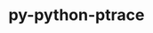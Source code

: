 ---
title: "py-python-ptrace"
layout: cache
categories: [package, develop]
meta: {"versions": ["0.9.9"], "compilers": ["gcc@=11.4.0"], "oss": ["ubuntu22.04"], "platforms": ["linux"], "targets": ["x86_64_v3"], "stacks": ["e4s", "root"], "num_specs": 6, "num_specs_by_stack": {"root": 6, "e4s": 6}}
spec_details: [{"hash": "qsvinitb6wxypxhiwxxgxhwtj5we3knh", "compiler": "gcc@=11.4.0", "versions": ["0.9.9"], "os": "ubuntu22.04", "platform": "linux", "target": "x86_64_v3", "variants": ["build_system=python_pip"], "stacks": ["root", "e4s"], "size": "-", "tarball": "https://binaries.spack.io/develop/build_cache/linux-ubuntu22.04-x86_64_v3/gcc-11.4.0/py-python-ptrace-0.9.9/linux-ubuntu22.04-x86_64_v3-gcc-11.4.0-py-python-ptrace-0.9.9-qsvinitb6wxypxhiwxxgxhwtj5we3knh.spack"}, {"hash": "fmcy7th4zegkgidhmdd63d3jfgyuefaj", "compiler": "gcc@=11.4.0", "versions": ["0.9.9"], "os": "ubuntu22.04", "platform": "linux", "target": "x86_64_v3", "variants": ["build_system=python_pip"], "stacks": ["root", "e4s"], "size": "-", "tarball": "https://binaries.spack.io/develop/build_cache/linux-ubuntu22.04-x86_64_v3/gcc-11.4.0/py-python-ptrace-0.9.9/linux-ubuntu22.04-x86_64_v3-gcc-11.4.0-py-python-ptrace-0.9.9-fmcy7th4zegkgidhmdd63d3jfgyuefaj.spack"}, {"hash": "h6ubwtjyuptvbxcj2rodgpvb3xu6w7q7", "compiler": "gcc@=11.4.0", "versions": ["0.9.9"], "os": "ubuntu22.04", "platform": "linux", "target": "x86_64_v3", "variants": ["build_system=python_pip"], "stacks": ["root", "e4s"], "size": "-", "tarball": "https://binaries.spack.io/develop/build_cache/linux-ubuntu22.04-x86_64_v3/gcc-11.4.0/py-python-ptrace-0.9.9/linux-ubuntu22.04-x86_64_v3-gcc-11.4.0-py-python-ptrace-0.9.9-h6ubwtjyuptvbxcj2rodgpvb3xu6w7q7.spack"}, {"hash": "3l3f55izuzwxf4t4m3erafgabwjmgx4y", "compiler": "gcc@=11.4.0", "versions": ["0.9.9"], "os": "ubuntu22.04", "platform": "linux", "target": "x86_64_v3", "variants": ["build_system=python_pip"], "stacks": ["root", "e4s"], "size": "-", "tarball": "https://binaries.spack.io/develop/build_cache/linux-ubuntu22.04-x86_64_v3/gcc-11.4.0/py-python-ptrace-0.9.9/linux-ubuntu22.04-x86_64_v3-gcc-11.4.0-py-python-ptrace-0.9.9-3l3f55izuzwxf4t4m3erafgabwjmgx4y.spack"}, {"hash": "honmp3z7qmkaftztt3fyov2dqkppuz7n", "compiler": "gcc@=11.4.0", "versions": ["0.9.9"], "os": "ubuntu22.04", "platform": "linux", "target": "x86_64_v3", "variants": ["build_system=python_pip"], "stacks": ["root", "e4s"], "size": "-", "tarball": "https://binaries.spack.io/develop/build_cache/linux-ubuntu22.04-x86_64_v3/gcc-11.4.0/py-python-ptrace-0.9.9/linux-ubuntu22.04-x86_64_v3-gcc-11.4.0-py-python-ptrace-0.9.9-honmp3z7qmkaftztt3fyov2dqkppuz7n.spack"}, {"hash": "szgjiguu22ybjumettrcv7tht2slqujj", "compiler": "gcc@=11.4.0", "versions": ["0.9.9"], "os": "ubuntu22.04", "platform": "linux", "target": "x86_64_v3", "variants": ["build_system=python_pip"], "stacks": ["root", "e4s"], "size": "-", "tarball": "https://binaries.spack.io/develop/build_cache/linux-ubuntu22.04-x86_64_v3/gcc-11.4.0/py-python-ptrace-0.9.9/linux-ubuntu22.04-x86_64_v3-gcc-11.4.0-py-python-ptrace-0.9.9-szgjiguu22ybjumettrcv7tht2slqujj.spack"}]
---